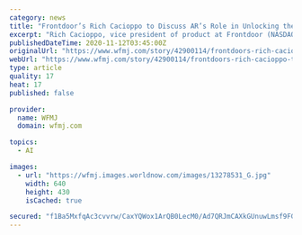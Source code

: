 ```yaml
---
category: news
title: "Frontdoor’s Rich Cacioppo to Discuss AR’s Role in Unlocking the Power of AI in Homes at CONNECTIONS Conference"
excerpt: "Rich Cacioppo, vice president of product at Frontdoor (NASDAQ: FTDR), will serve as a visionary speaker at CONNECTIONS: The Premier Connected Home"
publishedDateTime: 2020-11-12T03:45:00Z
originalUrl: "https://www.wfmj.com/story/42900114/frontdoors-rich-cacioppo-to-discuss-ars-role-in-unlocking-the-power-of-ai-in-homes-at-connections-conference"
webUrl: "https://www.wfmj.com/story/42900114/frontdoors-rich-cacioppo-to-discuss-ars-role-in-unlocking-the-power-of-ai-in-homes-at-connections-conference"
type: article
quality: 17
heat: 17
published: false

provider:
  name: WFMJ
  domain: wfmj.com

topics:
  - AI

images:
  - url: "https://wfmj.images.worldnow.com/images/13278531_G.jpg"
    width: 640
    height: 430
    isCached: true

secured: "f1Ba5MxfqAc3cvvrw/CaxYQWox1ArQB0LecM0/Ad7QRJmCAXkGUnuwLmsf9FGLrf7Pq1oDHoHb0nM4auXphBrHGXEjTOdmHvF4jSoEjBUQJ6JV1yZUnCNLqUOLlghafqFHjhk7QsS97yGaPrxx52+cKf3qv/Q5+3X0pVo6g8CFeUJIAEQ70ifDPb6TrOuYU3CgKflS0266tmvVuIOAHGSZX8ZWtIObnbINU09yxR1BHkoL8EeKFwixGIRGy2H/XptRl3VpkqUbrhtbIW54S5HjN8VG2cXVRACRd2iSij4jMoKcCf/C8F6LHKyg3/9kscZaLMhDhcyvMgpfS+CB3TTMsHO5fQHnHOVxuBMqvyn68=;eG8r87YPIin1VEP1ugjrag=="
---
```


